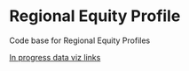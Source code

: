 # Regional Equity Profile

Code base for Regional Equity Profiles 

[In progress data viz links](https://github.com/virginiaequitycenter/regional-equity-profile/tree/main/datacode#readme)
